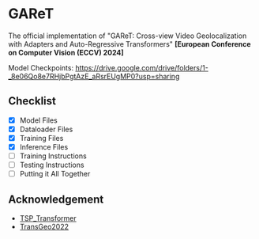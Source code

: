 # GAReT

The official implementation of "GAReT: Cross-view Video Geolocalization with Adapters and Auto-Regressive Transformers" <b>[European Conference on Computer Vision (ECCV) 2024]</b>

Model Checkpoints: https://drive.google.com/drive/folders/1-_8e06Qo8e7RHjbPgtAzE_aRsrEUgMP0?usp=sharing

## Checklist
- [x] Model Files
- [x] Dataloader Files
- [x] Training Files
- [x] Inference Files
- [ ] Training Instructions
- [ ] Testing Instructions
- [ ] Putting it All Together

## Acknowledgement
* [TSP_Transformer](https://github.com/xbresson/TSP_Transformer)
* [TransGeo2022](https://github.com/Jeff-Zilence/TransGeo2022)
